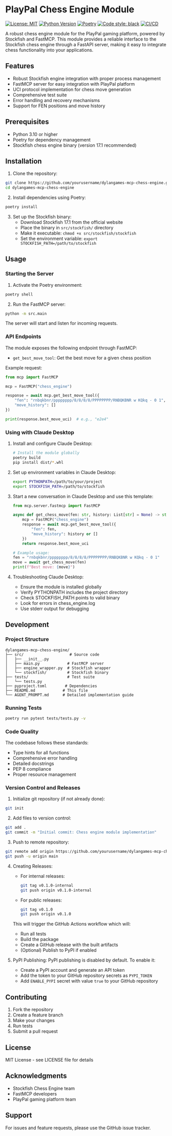 # PlayPal Chess Engine Module

[![License: MIT](https://img.shields.io/badge/License-MIT-yellow.svg)](https://opensource.org/licenses/MIT)
[![Python Version](https://img.shields.io/badge/python-3.10-blue.svg)](https://www.python.org/downloads/)
[![Poetry](https://img.shields.io/endpoint?url=https://python-poetry.org/badge/v0.json)](https://python-poetry.org/)
[![Code style: black](https://img.shields.io/badge/code%20style-black-000000.svg)](https://github.com/psf/black)
[![CI/CD](https://github.com/yourusername/dylangames-mcp-chess-engine/actions/workflows/ci-cd.yml/badge.svg)](https://github.com/yourusername/dylangames-mcp-chess-engine/actions)

A robust chess engine module for the PlayPal gaming platform, powered by Stockfish and FastMCP. This module provides a reliable interface to the Stockfish chess engine through a FastAPI server, making it easy to integrate chess functionality into your applications.

## Features

- Robust Stockfish engine integration with proper process management
- FastMCP server for easy integration with PlayPal platform
- UCI protocol implementation for chess move generation
- Comprehensive test suite
- Error handling and recovery mechanisms
- Support for FEN positions and move history

## Prerequisites

- Python 3.10 or higher
- Poetry for dependency management
- Stockfish chess engine binary (version 17.1 recommended)

## Installation

1. Clone the repository:
```bash
git clone https://github.com/yourusername/dylangames-mcp-chess-engine.git
cd dylangames-mcp-chess-engine
```

2. Install dependencies using Poetry:
```bash
poetry install
```

3. Set up the Stockfish binary:
   - Download Stockfish 17.1 from the official website
   - Place the binary in `src/stockfish/` directory
   - Make it executable: `chmod +x src/stockfish/stockfish`
   - Set the environment variable: `export STOCKFISH_PATH=/path/to/stockfish`

## Usage

### Starting the Server

1. Activate the Poetry environment:
```bash
poetry shell
```

2. Run the FastMCP server:
```bash
python -m src.main
```

The server will start and listen for incoming requests.

### API Endpoints

The module exposes the following endpoint through FastMCP:

- `get_best_move_tool`: Get the best move for a given chess position

Example request:
```python
from mcp import FastMCP

mcp = FastMCP("chess_engine")

response = await mcp.get_best_move_tool({
    "fen": "rnbqkbnr/pppppppp/8/8/8/8/PPPPPPPP/RNBQKBNR w KQkq - 0 1",
    "move_history": []
})

print(response.best_move_uci)  # e.g., "e2e4"
```

### Using with Claude Desktop

1. Install and configure Claude Desktop:
   ```bash
   # Install the module globally
   poetry build
   pip install dist/*.whl
   ```

2. Set up environment variables in Claude Desktop:
   ```bash
   export PYTHONPATH=/path/to/your/project
   export STOCKFISH_PATH=/path/to/stockfish
   ```

3. Start a new conversation in Claude Desktop and use this template:
   ```python
   from mcp.server.fastmcp import FastMCP

   async def get_chess_move(fen: str, history: List[str] = None) -> str:
       mcp = FastMCP("chess_engine")
       response = await mcp.get_best_move_tool({
           "fen": fen,
           "move_history": history or []
       })
       return response.best_move_uci

   # Example usage:
   fen = "rnbqkbnr/pppppppp/8/8/8/8/PPPPPPPP/RNBQKBNR w KQkq - 0 1"
   move = await get_chess_move(fen)
   print(f"Best move: {move}")
   ```

4. Troubleshooting Claude Desktop:
   - Ensure the module is installed globally
   - Verify PYTHONPATH includes the project directory
   - Check STOCKFISH_PATH points to valid binary
   - Look for errors in chess_engine.log
   - Use stderr output for debugging

## Development

### Project Structure

```
dylangames-mcp-chess-engine/
├── src/                    # Source code
│   ├── __init__.py
│   ├── main.py            # FastMCP server
│   ├── engine_wrapper.py  # Stockfish wrapper
│   └── stockfish/         # Stockfish binary
├── tests/                 # Test suite
│   └── tests.py
├── pyproject.toml        # Dependencies
├── README.md            # This file
└── AGENT_PROMPT.md      # Detailed implementation guide
```

### Running Tests

```bash
poetry run pytest tests/tests.py -v
```

### Code Quality

The codebase follows these standards:
- Type hints for all functions
- Comprehensive error handling
- Detailed docstrings
- PEP 8 compliance
- Proper resource management

### Version Control and Releases

1. Initialize git repository (if not already done):
```bash
git init
```

2. Add files to version control:
```bash
git add .
git commit -m "Initial commit: Chess engine module implementation"
```

3. Push to remote repository:
```bash
git remote add origin https://github.com/yourusername/dylangames-mcp-chess-engine.git
git push -u origin main
```

4. Creating Releases:
   - For internal releases:
     ```bash
     git tag v0.1.0-internal
     git push origin v0.1.0-internal
     ```
   - For public releases:
     ```bash
     git tag v0.1.0
     git push origin v0.1.0
     ```

   This will trigger the GitHub Actions workflow which will:
   - Run all tests
   - Build the package
   - Create a GitHub release with the built artifacts
   - (Optional) Publish to PyPI if enabled

5. PyPI Publishing:
   PyPI publishing is disabled by default. To enable it:
   - Create a PyPI account and generate an API token
   - Add the token to your GitHub repository secrets as `PYPI_TOKEN`
   - Add `ENABLE_PYPI` secret with value `true` to your GitHub repository

## Contributing

1. Fork the repository
2. Create a feature branch
3. Make your changes
4. Run tests
5. Submit a pull request

## License

MIT License - see LICENSE file for details

## Acknowledgments

- Stockfish Chess Engine team
- FastMCP developers
- PlayPal gaming platform team

## Support

For issues and feature requests, please use the GitHub issue tracker.
